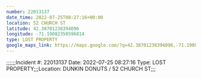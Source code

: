 ```yaml
---
number: 22013137
date_time: 2022-07-25T08:27:16+00:00
location: 52 CHURCH ST
latitude: 42.38701238394096
longitude: -71.19082350596814
type: LOST PROPERTY
google_maps_link: https://maps.google.com/?q=42.38701238394096,-71.19082350596814
---
```


;;;;;;Incident #: 22013137  Date: 2022-07-25 08:27:16   Type: LOST PROPERTY;;;Location: DUNKIN DONUTS / 52 CHURCH ST;;;

